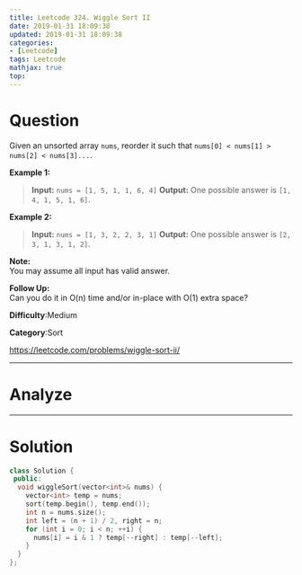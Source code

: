 ```yaml
---
title: Leetcode 324. Wiggle Sort II
date: 2019-01-31 18:09:38
updated: 2019-01-31 18:09:38
categories: 
- [Leetcode]
tags: Leetcode
mathjax: true
top:
---
```


# Question

Given an unsorted array  `nums`, reorder it such that  `nums[0] < nums[1] > nums[2] < nums[3]...`.

**Example 1:**

> **Input:** `nums = [1, 5, 1, 1, 6, 4]`
> **Output:** One possible answer is `[1, 4, 1, 5, 1, 6]`.

**Example 2:**

> **Input:** `nums = [1, 3, 2, 2, 3, 1]`
> **Output:** One possible answer is `[2, 3, 1, 3, 1, 2]`.

**Note:**  
You may assume all input has valid answer.

**Follow Up:**  
Can you do it in O(n) time and/or in-place with O(1) extra space?

**Difficulty**:Medium

**Category**:Sort

<!-- more -->

<!-- TODO: Write this post -->

https://leetcode.com/problems/wiggle-sort-ii/

------------

# Analyze

------------

# Solution

```cpp
class Solution {
 public:
  void wiggleSort(vector<int>& nums) {
    vector<int> temp = nums;
    sort(temp.begin(), temp.end());
    int n = nums.size();
    int left = (n + 1) / 2, right = n;
    for (int i = 0; i < n; ++i) {
      nums[i] = i & 1 ? temp[--right] : temp[--left];
    }
  }
};
```